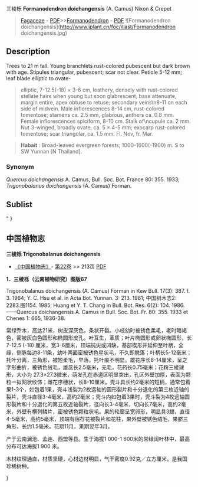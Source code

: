 三棱栎 **Formanodendron doichangensis** (A. Camus) Nixon & Crepet

> [Fagaceae](http://www.iplant.cn/info/Fagaceae?t=foc) - [PDF](http://www.iplant.cn/foc/pdf/Fagaceae.pdf)>>[Formanodendron](http://www.iplant.cn/info/Formanodendron?t=foc) - [PDF](http://www.iplant.cn/foc/pdf/Formanodendron.pdf)
![Formanodendron doichangensis](http://www.iplant.cn/foc/illast/Formanodendron doichangensis.jpg)

## Description

Trees to 21 m tall. Young branchlets rust-colored pubescent but dark brown with age. Stipules triangular, pubescent; scar not clear. Petiole 5-12 mm; leaf blade elliptic to ovate- 
> 
> elliptic, 7-12.5(-18) × 3-6 cm, leathery, densely with rust-colored stellate hairs when young but soon glabrescent, base attenuate, margin entire, apex obtuse to retuse; secondary veins\n8-11 on each side of midvein. Male inflorescences 8-14 cm, rust-colored tomentose; stamens ca. 2.5 mm, glabrous, anthers ca. 0.8 mm. Female inflorescences spiciform, 8-10 cm. Stalk of\ncupule ca. 2 mm. Nut 3-winged, broadly ovate, ca. 5 × 4-5 mm; exocarp rust-colored tomentose; scar triangular, ca. 1.5 mm. Fl. Nov, fr. Mar.

> **Habait** : 
> Broad-leaved evergreen forests; 1000-1600(-1900) m. S to SW Yunnan [N Thailand].

### Synonym
*Quercus doichangensis* A. Camus, Bull. Soc. Bot. France 80: 355. 1933; *Trigonobalanus doichangensis* (A. Camus) Forman.

## Sublist
"
}
## 中国植物志

**三棱栎 Trigonobalanus doichangensis**

* [《中国植物志》](http://www.iplant.cn/frps)- [第22卷](http://www.iplant.cn/frps/vol/22) >> 213页 [PDF](http://www.iplant.cn/frps/pdf/22/213.pdf)

**1．三棱栎（云南植物研究）图版67**

Trigonobalanus doichangensis (A. Camus) Forman in Kew Bull. 17(3): 387. f. 3. 1964; Y. C. Hsu et al. in Acta Bot. Yunnan. 3: 213. 1981; 中国树木志2: 2283.图1154. 1985; Huang et Y. T. Chang in Bull. Bot. Res. 6(2): 104. 1986. ——Quercus doichangensis A. Camus in Bull. Soc. Bot. Fr. 80: 355. 1933 et Chenes 1: 665, 1936-38.

常绿乔木，高达21米，树皮深灰色，条状开裂。小枝幼时被锈色柔毛，老时暗褐色，密被灰白色圆形和椭圆形皮孔。叶互生，革质；叶片椭圆形或卵状椭圆形，长7-12.5 (-18) 厘米，宽3-6厘米，顶端钝尖或凹缺，基部楔形并延伸至叶柄，全缘，侧脉每边8-11条，幼叶两面密被锈色星状毛，不久即脱落；叶柄长5-12毫米；托叶分离，三角形，被短柔毛，早落，托叶痕不明显。雄花序长8-14厘米，呈之字形曲折，被锈色绒毛，雄蕊长2.5毫米，无毛，花药长0.75毫米；花粉三棱球形，大小为 27.3×27.3微米，萌发孔在赤道区明显突出，孔区外壁加厚，表面为颗粒一拟网状纹饰；雌花序穗状，长8-10厘米。壳斗具长约2毫米的短柄，通常包着果1-3个，如包着1果，壳斗浅裂为2枚远轴的圆形裂片和十分退化的第三枚近轴的裂片，壳斗直径3-4毫米，高约2毫米；壳斗内如包着3果时，壳斗裂为4枚远轴圆形裂片和十分退化的第五枚近轴裂片，径向长3-4毫米，切向长7毫米，高约2毫米，外壁有横列鳞片，密被锈色颗粒状毛。果的轮廊呈宽卵形，明显具3翅，直径4-5毫米，高约5毫米，顶端有宿存花被裂片和花柱，果外壁被锈色绒毛，果脐三角形，长约1.5毫米。花期11月，果期翌年3月。

产于云南澜沧、孟连、西盟等县。生于海拔1 000-1 600米的常绿阔叶林中，最高分布可达海拔1 900 米。

木材纹理通直，材质坚硬，心材边材明显，气干密度0.92克／立方厘米，是我国珍稀树种。

}